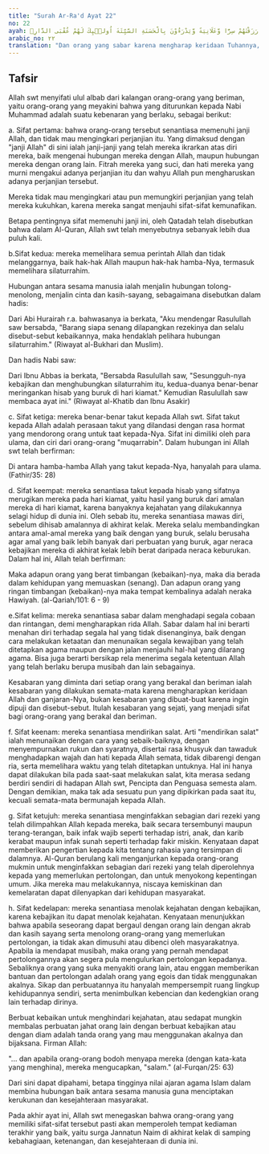```yaml
---
title: "Surah Ar-Ra'd Ayat 22"
no: 22
ayah: وَالَّذِيْنَ صَبَرُوا ابْتِغَاۤءَ وَجْهِ رَبِّهِمْ وَاَقَامُوا الصَّلٰوةَ وَاَنْفَقُوْا مِمَّا رَزَقْنٰهُمْ سِرًّا وَّعَلَانِيَةً وَّيَدْرَءُوْنَ بِالْحَسَنَةِ السَّيِّئَةَ اُولٰۤىِٕكَ لَهُمْ عُقْبَى الدَّارِۙ  
arabic_no: ٢٢
translation: "Dan orang yang sabar karena mengharap keridaan Tuhannya, melaksanakan salat, dan menginfakkan sebagian rezeki yang Kami berikan kepada mereka, secara sembunyi atau terang-terangan serta menolak kejahatan dengan kebaikan; orang itulah yang men-dapat tempat kesudahan (yang baik),"
---
```


## Tafsir

Allah swt menyifati ulul albab dari kalangan orang-orang yang beriman, yaitu orang-orang yang meyakini bahwa yang diturunkan kepada Nabi Muhammad adalah suatu kebenaran yang berlaku, sebagai berikut:

a. Sifat pertama: bahwa orang-orang tersebut senantiasa memenuhi janji Allah, dan tidak mau mengingkari perjanjian itu. Yang dimaksud dengan "janji Allah" di sini ialah janji-janji yang telah mereka ikrarkan atas diri mereka, baik mengenai hubungan mereka dengan Allah, maupun hubungan mereka dengan orang lain. Fitrah mereka yang suci, dan hati mereka yang murni mengakui adanya perjanjian itu dan wahyu Allah pun mengharuskan adanya perjanjian tersebut.

Mereka tidak mau mengingkari atau pun memungkiri perjanjian yang telah mereka kukuhkan, karena mereka sangat menjauhi sifat-sifat kemunafikan. 

Betapa pentingnya sifat memenuhi janji ini, oleh Qatadah telah disebutkan bahwa dalam Al-Quran, Allah swt telah menyebutnya sebanyak lebih dua puluh kali.

b.Sifat kedua: mereka memelihara semua perintah Allah dan tidak melanggarnya, baik hak-hak Allah maupun hak-hak hamba-Nya, termasuk memelihara silaturrahim.

Hubungan antara sesama manusia ialah menjalin hubungan tolong-menolong, menjalin cinta dan kasih-sayang, sebagaimana disebutkan dalam hadis:

Dari Abi Hurairah r.a. bahwasanya ia berkata, "Aku mendengar Rasulullah saw bersabda, "Barang siapa senang dilapangkan rezekinya dan selalu disebut-sebut kebaikannya, maka hendaklah pelihara hubungan silaturrahim." (Riwayat al-Bukhari dan Muslim).

Dan hadis Nabi saw:

Dari Ibnu Abbas ia berkata, "Bersabda Rasulullah saw, "Sesungguh-nya kebajikan dan menghubungkan silaturrahim itu, kedua-duanya benar-benar meringankan hisab yang buruk di hari kiamat." Kemudian Rasulullah saw membaca ayat ini." (Riwayat al-Khatib dan Ibnu Asakir)

c. Sifat ketiga: mereka benar-benar takut kepada Allah swt. Sifat takut kepada Allah adalah perasaan takut yang dilandasi dengan rasa hormat yang mendorong orang untuk taat kepada-Nya. Sifat ini dimiliki oleh para ulama, dan ciri dari orang-orang "muqarrabin". Dalam hubungan ini Allah swt telah berfirman:

Di antara hamba-hamba Allah yang takut kepada-Nya, hanyalah para ulama. (Fathir/35: 28)

d. Sifat keempat: mereka senantiasa takut kepada hisab yang sifatnya merugikan mereka pada hari kiamat, yaitu hasil yang buruk dari amalan mereka di hari kiamat, karena banyaknya kejahatan yang dilakukannya selagi hidup di dunia ini. Oleh sebab itu, mereka senantiasa mawas diri, sebelum dihisab amalannya di akhirat kelak. Mereka selalu membandingkan antara amal-amal mereka yang baik dengan yang buruk, selalu berusaha agar amal yang baik lebih banyak dari perbuatan yang buruk, agar neraca kebajikan mereka di akhirat kelak lebih berat daripada neraca keburukan. Dalam hal ini, Allah telah berfirman:

Maka adapun orang yang berat timbangan (kebaikan)-nya, maka dia berada dalam kehidupan yang memuaskan (senang). Dan adapun orang yang ringan timbangan (kebaikan)-nya maka tempat kembalinya adalah neraka Hawiyah. (al-Qariah/101: 6 - 9)

e.Sifat kelima: mereka senantiasa sabar dalam menghadapi segala cobaan dan rintangan, demi mengharapkan rida Allah. Sabar dalam hal ini berarti menahan diri terhadap segala hal yang tidak disenanginya, baik dengan cara melakukan ketaatan dan menunaikan segala kewajiban yang telah ditetapkan agama maupun dengan jalan menjauhi hal-hal yang dilarang agama. Bisa juga berarti bersikap rela menerima segala ketentuan Allah yang telah berlaku berupa musibah dan lain sebagainya.

Kesabaran yang diminta dari setiap orang yang berakal dan beriman ialah kesabaran yang dilakukan semata-mata karena mengharapkan keridaan Allah dan ganjaran-Nya, bukan kesabaran yang dibuat-buat karena ingin dipuji dan disebut-sebut. Itulah kesabaran yang sejati, yang menjadi sifat bagi orang-orang yang berakal dan beriman.

f. Sifat keenam: mereka senantiasa mendirikan salat. Arti "mendirikan salat" ialah menunaikan dengan cara yang sebaik-baiknya, dengan menyempurnakan rukun dan syaratnya, disertai rasa khusyuk dan tawaduk menghadapkan wajah dan hati kepada Allah semata, tidak dibarengi dengan ria, serta memelihara waktu yang telah ditetapkan untuknya. Hal ini hanya dapat dilakukan bila pada saat-saat melakukan salat, kita merasa sedang berdiri sendiri di hadapan Allah swt, Pencipta dan Penguasa semesta alam. Dengan demikian, maka tak ada sesuatu pun yang dipikirkan pada saat itu, kecuali semata-mata bermunajah kepada Allah.

g. Sifat ketujuh: mereka senantiasa menginfakkan sebagian dari rezeki yang telah dilimpahkan Allah kepada mereka, baik secara tersembunyi maupun terang-terangan, baik infak wajib seperti terhadap istri, anak, dan karib kerabat maupun infak sunah seperti terhadap fakir miskin. Kenyataan dapat memberikan pengertian kepada kita tentang rahasia yang tersimpan di dalamnya. Al-Quran berulang kali menganjurkan kepada orang-orang mukmin untuk menginfakkan sebagian dari rezeki yang telah diperolehnya kepada yang memerlukan pertolongan, dan untuk menyokong kepentingan umum. Jika mereka mau melakukannya, niscaya kemiskinan dan kemelaratan dapat dilenyapkan dari kehidupan masyarakat.

h. Sifat kedelapan: mereka senantiasa menolak kejahatan dengan kebajikan, karena kebajikan itu dapat menolak kejahatan. Kenyataan menunjukkan bahwa apabila seseorang dapat bergaul dengan orang lain dengan akrab dan kasih sayang serta menolong orang-orang yang memerlukan pertolongan, ia tidak akan dimusuhi atau dibenci oleh masyarakatnya. Apabila ia mendapat musibah, maka orang yang pernah mendapat pertolongannya akan segera pula mengulurkan pertolongan kepadanya. Sebaliknya orang yang suka menyakiti orang lain, atau enggan memberikan bantuan dan pertolongan adalah orang yang egois dan tidak menggunakan akalnya. Sikap dan perbuatannya itu hanyalah mempersempit ruang lingkup kehidupannya sendiri, serta menimbulkan kebencian dan kedengkian orang lain terhadap dirinya.

Berbuat kebaikan untuk menghindari kejahatan, atau sedapat mungkin membalas perbuatan jahat orang lain dengan berbuat kebajikan atau dengan diam adalah tanda orang yang mau menggunakan akalnya dan bijaksana. Firman Allah:

"... dan apabila orang-orang bodoh menyapa mereka (dengan kata-kata yang menghina), mereka mengucapkan, "salam." (al-Furqan/25: 63)

Dari sini dapat dipahami, betapa tingginya nilai ajaran agama Islam dalam membina hubungan baik antara sesama manusia guna menciptakan kerukunan dan kesejahteraan masyarakat.

Pada akhir ayat ini, Allah swt menegaskan bahwa orang-orang yang memiliki sifat-sifat tersebut pasti akan memperoleh tempat kediaman terakhir yang baik, yaitu surga Jannatun Naim di akhirat kelak di samping kebahagiaan, ketenangan, dan kesejahteraan di dunia ini.